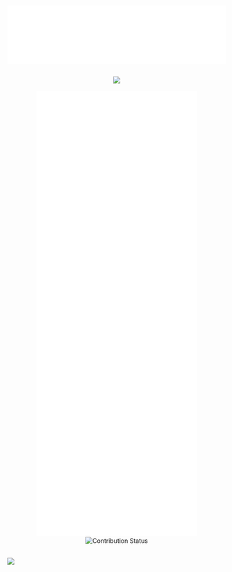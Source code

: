 <div align="center">
   <img style="margin-bottom:12px" src="hello2.svg" alt="gretting image"/>
   <p></p>
   <p align="center">
      <img height="20" src="https://komarev.com/ghpvc/?username=Junyi-99&style=flat-square&color=blue&label=PROFILE+VIEWS"></img>
   </p>
   <div align="center">
      <img src="metrics.plugin.achievements.svg" alt="Achievements" />
   </div>
   <div align="center">
<!--       <img src="https://github-readme-stats.vercel.app/api?username=Junyi-99&rank_icon=percentile&show=prs_merged_percentage" alt="Status" /> -->
      <img src="https://github-contribution-stats.vercel.app/api/?username=Junyi-99" alt="Contribution Status"/>
   </div>
</div>

<br/>

![](https://hit.yhype.me/github/profile?user_id=14367694)
